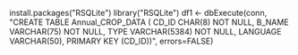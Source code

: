 install.packages("RSQLite")
library("RSQLite")
df1 <- dbExecute(conn, "CREATE TABLE Annual_CROP_DATA (
                            CD_ID CHAR(8) NOT NULL, 
                            B_NAME VARCHAR(75) NOT NULL, 
                            TYPE VARCHAR(5384) NOT NULL, 
                            LANGUAGE VARCHAR(50), 
                            PRIMARY KEY (CD_ID))", 
                errors=FALSE)
